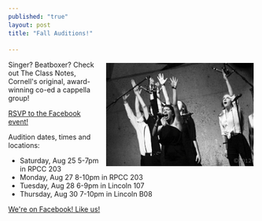 ```yaml
---
published: "true"
layout: post
title: "Fall Auditions!"

---
```


<img src="/images/set-fire-to-the-rain.jpeg" alt="Set Fire to the Rain" width="300" style="float: right; margin: 5px 5px 5px 10px;">

Singer? Beatboxer? Check out The Class Notes, Cornell's original, award-winning co-ed a cappella group!

[RSVP to the Facebook event!](https://www.facebook.com/events/488766447817847/)

Audition dates, times and locations:

* Saturday, Aug 25 5-7pm in RPCC 203
* Monday, Aug 27 8-10pm in RPCC 203
* Tuesday, Aug 28 6-9pm in Lincoln 107
* Thursday, Aug 30 7-10pm in Lincoln B08

[We're on Facebook! Like us!](http://facebook.com/theclassnotes)

